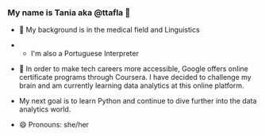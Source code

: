 ### My name is Tania aka @ttafla 👋

- 🔭 My background is in the medical field and Linguistics
- - I'm also a Portuguese Interpreter
- 🌱 In order to make tech careers more accessible, Google offers online certificate programs through Coursera. I have decided to challenge my brain and am currently learning data analytics at this online platform.
- My next goal is to learn Python and continue to dive further into the data analytics world.

- 😄 Pronouns: she/her

<!--
**ttafla/ttafla** is a ✨ _special_ ✨ repository because its `README.md` (this file) appears on your GitHub profile.

Here are some ideas to get you started:

- 🔭 My background is in the medical field and Linguistics
- 🌱 I’m currently learning data analytics at Coursera a global online platform.
- 🤔 I’m looking for help with ...
- 💬 Ask me about ...
- 📫 How to reach me: ...
- 😄 Pronouns: she/her
- ⚡ Fun fact: ...
-->
